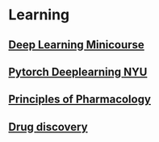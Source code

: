 # Learning
## [Deep Learning Minicourse](https://github.com/eliaswalyba/pytorch-deep-learning-minicourse)
## [Pytorch Deeplearning NYU](https://github.com/Atcold/pytorch-Deep-Learning)
## [Principles of Pharmacology](https://ocrtraining.cit.nih.gov/principles-clinical-pharmacology-2020-2021)
## [Drug discovery](https://www.coursera.org/learn/drug-discovery/home/welcome)
